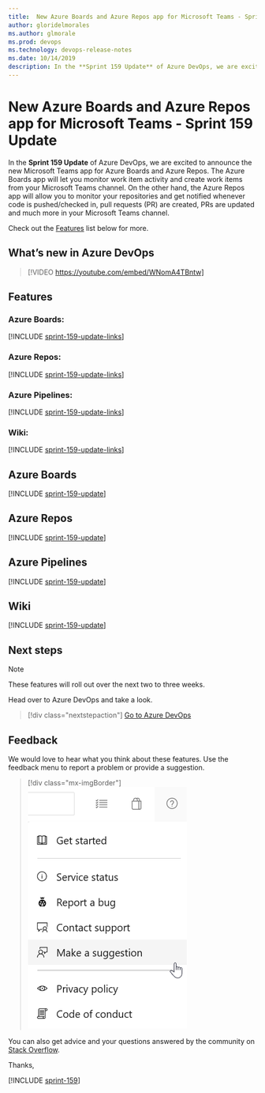 ```yaml
---
title:  New Azure Boards and Azure Repos app for Microsoft Teams - Sprint 159 Update
author: gloridelmorales
ms.author: glmorale
ms.prod: devops
ms.technology: devops-release-notes
ms.date: 10/14/2019
description: In the **Sprint 159 Update** of Azure DevOps, we are excited to announce the new Microsoft Teams app for Azure Boards and Azure Repos.
---
```


#  New Azure Boards and Azure Repos app for Microsoft Teams - Sprint 159 Update

In the **Sprint 159 Update** of Azure DevOps, we are excited to announce the new Microsoft Teams app for Azure Boards and Azure Repos. The Azure Boards app will let you monitor work item activity and create work items from your Microsoft Teams channel. On the other hand, the Azure Repos app will allow you to monitor your repositories and get notified whenever code is pushed/checked in, pull requests (PR) are created, PRs are updated and much more in your Microsoft Teams channel.

Check out the [Features](#features) list below for more.

## What’s new in Azure DevOps

> [!VIDEO https://youtube.com/embed/WNomA4TBntw]

## Features

### Azure Boards:

[!INCLUDE [sprint-159-update-links](includes/boards/sprint-159-update-links.md)]

### Azure Repos:

[!INCLUDE [sprint-159-update-links](includes/repos/sprint-159-update-links.md)]

### Azure Pipelines:

[!INCLUDE [sprint-159-update-links](includes/pipelines/sprint-159-update-links.md)]

### Wiki:

[!INCLUDE [sprint-159-update-links](includes/wiki/sprint-159-update-links.md)]

## Azure Boards

[!INCLUDE [sprint-159-update](includes/boards/sprint-159-update.md)]

## Azure Repos

[!INCLUDE [sprint-159-update](includes/repos/sprint-159-update.md)]

## Azure Pipelines

[!INCLUDE [sprint-159-update](includes/pipelines/sprint-159-update.md)]

## Wiki

[!INCLUDE [sprint-159-update](includes/wiki/sprint-159-update.md)]

## Next steps

> [!NOTE]
> These features will roll out over the next two to three weeks.

Head over to Azure DevOps and take a look.

> [!div class="nextstepaction"]
> [Go to Azure DevOps](https://go.microsoft.com/fwlink/?LinkId=307137&campaign=o~msft~docs~product-vsts~release-notes)

## Feedback

We would love to hear what you think about these features. Use the feedback menu to report a problem or provide a suggestion.

> [!div class="mx-imgBorder"]
> ![Make a suggestion](../media/make-a-suggestion.png)

You can also get advice and your questions answered by the community on [Stack Overflow](https://stackoverflow.com/questions/tagged/azure-devops).

Thanks,

[!INCLUDE [sprint-159](includes/signer/sprint-159.md)]
